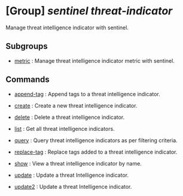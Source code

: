 # [Group] _sentinel threat-indicator_

Manage threat intelligence indicator with sentinel.

## Subgroups

- [metric](/Commands/sentinel/threat-indicator/metric/readme.md)
: Manage threat intelligence indicator metric with sentinel.

## Commands

- [append-tag](/Commands/sentinel/threat-indicator/_append-tag.md)
: Append tags to a threat intelligence indicator.

- [create](/Commands/sentinel/threat-indicator/_create.md)
: Create a new threat intelligence indicator.

- [delete](/Commands/sentinel/threat-indicator/_delete.md)
: Delete a threat intelligence indicator.

- [list](/Commands/sentinel/threat-indicator/_list.md)
: Get all threat intelligence indicators.

- [query](/Commands/sentinel/threat-indicator/_query.md)
: Query threat intelligence indicators as per filtering criteria.

- [replace-tag](/Commands/sentinel/threat-indicator/_replace-tag.md)
: Replace tags added to a threat intelligence indicator.

- [show](/Commands/sentinel/threat-indicator/_show.md)
: View a threat intelligence indicator by name.

- [update](/Commands/sentinel/threat-indicator/_update.md)
: Update a threat Intelligence indicator.

- [update2](/Commands/sentinel/threat-indicator/_update2.md)
: Update a threat Intelligence indicator.
